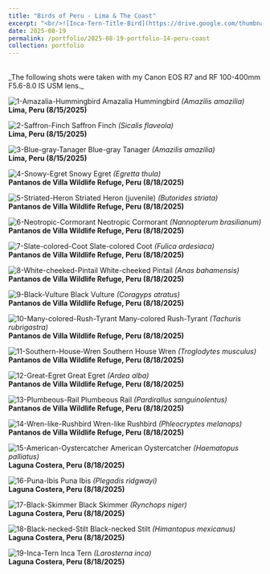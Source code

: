 ```yaml
---
title: "Birds of Peru - Lima & The Coast"
excerpt: "<br/>![Inca-Tern-Title-Bird](https://drive.google.com/thumbnail?id=1QQepL6Ky9gQYdNIjM9_ujfqL9dmwR8aH&sz=w1000)"
date: 2025-08-19
permalink: /portfolio/2025-08-19-portfolio-14-peru-coast
collection: portfolio
---
```


<br/>
_The following shots were taken with my Canon EOS R7 and RF 100-400mm F5.6-8.0 IS USM lens._
<br/>

![1-Amazalia-Hummingbird](https://drive.google.com/thumbnail?id=14gwZgvmrIYJVq5IsGLxVOV71Rm1JvTMy&sz=w1000)
Amazalia Hummingbird _(Amazilis amazilia)_ <br/> __Lima, Peru (8/15/2025)__

![2-Saffron-Finch](https://drive.google.com/thumbnail?id=1rBhpmDd67iqD53C614EzYahFT_m-3yyP&sz=w1000)
Saffron Finch _(Sicalis flaveola)_ <br/> __Lima, Peru (8/15/2025)__

![3-Blue-gray-Tanager](https://drive.google.com/thumbnail?id=1CLEnWtfSbQQz3oZTQTP-jXJ_OhJmSZHv&sz=w1000)
Blue-gray Tanager _(Amazilis amazilia)_ <br/> __Lima, Peru (8/15/2025)__

![4-Snowy-Egret](https://drive.google.com/thumbnail?id=16thONzU2BXxHRHsYViY1FB-hEMRqdlus&sz=w1000)
Snowy Egret _(Egretta thula)_ <br/> __Pantanos de Villa Wildlife Refuge, Peru (8/18/2025)__

![5-Striated-Heron](https://drive.google.com/thumbnail?id=1rc-rS7Mkc6tkvkGkeZ_RUB5Wce5Xuxhg&sz=w1000)
Striated Heron (juvenile) _(Butorides striata)_ <br/> __Pantanos de Villa Wildlife Refuge, Peru (8/18/2025)__

![6-Neotropic-Cormorant](https://drive.google.com/thumbnail?id=1pC-p79y01mGMYQlrhygOcJwmzXvF9gdX&sz=w1000)
Neotropic Cormorant _(Nannopterum brasilianum)_ <br/> __Pantanos de Villa Wildlife Refuge, Peru (8/18/2025)__

![7-Slate-colored-Coot](https://drive.google.com/thumbnail?id=1WH1Pd6ugnGBaSgDqe4WFxYwkDBrr7y6o&sz=w1000)
Slate-colored Coot _(Fulica ardesiaca)_ <br/> __Pantanos de Villa Wildlife Refuge, Peru (8/18/2025)__

![8-White-cheeked-Pintail](https://drive.google.com/thumbnail?id=1JMTCi9H6qz1UoyAbk0bdfe47KBL9dbUK&sz=w1000)
White-cheeked Pintail _(Anas bahamensis)_ <br/> __Pantanos de Villa Wildlife Refuge, Peru (8/18/2025)__

![9-Black-Vulture](https://drive.google.com/thumbnail?id=1t5tJAnqQ-VgXyg3H8wsdHFqWtSDwqfKk&sz=w1000)
Black Vulture _(Coragyps atratus)_ <br/> __Pantanos de Villa Wildlife Refuge, Peru (8/18/2025)__

![10-Many-colored-Rush-Tyrant](https://drive.google.com/thumbnail?id=1nzjZOfmhI8Ecyb-LxIFnYU7wqUHPUxPW&sz=w1000)
Many-colored Rush-Tyrant _(Tachuris rubrigastra)_ <br/> __Pantanos de Villa Wildlife Refuge, Peru (8/18/2025)__

![11-Southern-House-Wren](https://drive.google.com/thumbnail?id=1hoFUxA3BbM7LB4E1DhObXs5HrwpsoIeQ&sz=w1000)
Southern House Wren _(Troglodytes musculus)_ <br/> __Pantanos de Villa Wildlife Refuge, Peru (8/18/2025)__

![12-Great-Egret](https://drive.google.com/thumbnail?id=17-EnZHMBXeRVKNKY5Xti167z20XAm2Y_&sz=w1000)
Great Egret _(Ardea alba)_ <br/> __Pantanos de Villa Wildlife Refuge, Peru (8/18/2025)__

![13-Plumbeous-Rail](https://drive.google.com/thumbnail?id=1Vv6aBjjyLt4SgVG_5hqt_Mf-uid1LqV3&sz=w1000)
Plumbeous Rail _(Pardirallus sanguinolentus)_ <br/> __Pantanos de Villa Wildlife Refuge, Peru (8/18/2025)__

![14-Wren-like-Rushbird](https://drive.google.com/thumbnail?id=11flqaCZNpGr4O53cEETa2Dw0V8pEqO8P&sz=w1000)
Wren-like Rushbird _(Phleocryptes melanops)_ <br/> __Pantanos de Villa Wildlife Refuge, Peru (8/18/2025)__

![15-American-Oystercatcher](https://drive.google.com/thumbnail?id=13hDbu74iCZZ7KaUH80w-y51YzzAjVinW&sz=w1000)
American Oystercatcher _(Haematopus palliatus)_ <br/> __Laguna Costera, Peru (8/18/2025)__

![16-Puna-Ibis](https://drive.google.com/thumbnail?id=1tK0lnvkB9WWk_5fWE4vXpqSqWtXobM7_&sz=w1000)
Puna Ibis _(Plegadis ridgwayi)_ <br/> __Laguna Costera, Peru (8/18/2025)__

![17-Black-Skimmer](https://drive.google.com/thumbnail?id=1HKYXxxdpGy1ceO8uok0bZlWEfMwQbQ03&sz=w1000)
Black Skimmer _(Rynchops niger)_ <br/> __Laguna Costera, Peru (8/18/2025)__

![18-Black-necked-Stilt](https://drive.google.com/thumbnail?id=1b__Q0IpfWFvgxarhYskye8xHgHcBBbnM&sz=w1000)
Black-necked Stilt _(Himantopus mexicanus)_ <br/> __Laguna Costera, Peru (8/18/2025)__

![19-Inca-Tern](https://drive.google.com/thumbnail?id=1QQepL6Ky9gQYdNIjM9_ujfqL9dmwR8aH&sz=w1000)
Inca Tern _(Larosterna inca)_ <br/> __Laguna Costera, Peru (8/18/2025)__

